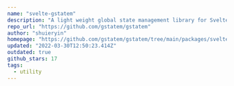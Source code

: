 ```yaml
---
name: "svelte-gstatem"
description: "A light weight global state management library for Svelte JS"
repo_url: "https://github.com/gstatem/gstatem"
author: "shuieryin"
homepage: "https://github.com/gstatem/gstatem/tree/main/packages/svelte-gstatem"
updated: "2022-03-30T12:50:23.414Z"
outdated: true
github_stars: 17
tags: 
  - utility
---
```

